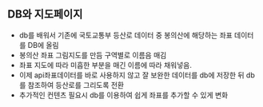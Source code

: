 ## DB와 지도페이지

+ db를 배워서 기존에 국토교통부 등산로 데이터 중 봉의산에 해당하는 좌표 데이터를 DB에 올림
+ 봉의산 좌표 그림지도를 만듬 구역별로 이름음 매김
+ 좌표 지도에 따라 미흡한 부분을 매긴 이름에 따라 채워넣음.
+ 이제 api좌표데이터를 바로 사용하지 않고 잘 보완한 데이터를 db에 저장한 뒤 db를 참조하여 등산로를 그리도록 전환
+ 추가적인 컨텐츠 필요시 db를 이용하여 쉽게 좌표를 추가할 수 있게 변화
